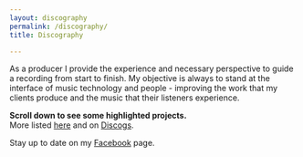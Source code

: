 ```yaml
---
layout: discography
permalink: /discography/
title: Discography

---
```


As a producer I provide the experience and necessary perspective to guide a recording from start to finish. My objective is always to stand at the interface of music technology and people - improving the work that my clients produce and the music that their listeners experience.

<strong>Scroll down to see some highlighted projects.</strong><br />
More listed <a href="../../../assets/cv/GijsvanKloosterCVM.pdf" target="blank" class="red-link">here</a> and on <a href="https://www.discogs.com/artist/413565-Gijs-Van-Klooster?sort=year%2Cdesc&limit=50&filter_anv=0&type=Credits&layout=med" target="blank" class="red-link">Discogs</a>.

Stay up to date on my <a href="https://www.facebook.com/gijsvankloostermusic" target="blank" class="red-link">Facebook</a> page.